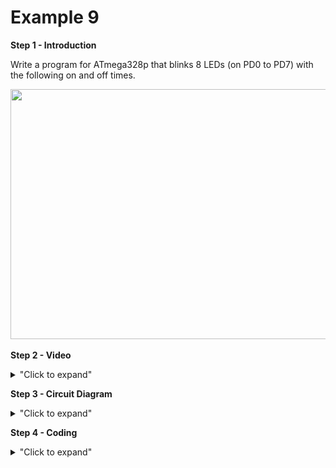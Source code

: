 # Example 9
**Step 1 - Introduction** </br>

Write a program for ATmega328p that blinks 8 LEDs (on PD0 to PD7) with 
the following on and off times.

<p align = "centre">
<img src="https://user-images.githubusercontent.com/56385955/98259941-b15eeb80-1fbd-11eb-8e71-59b532139662.PNG" width = "600" height = "400" /> 

**Step 2 - Video**  </br>

<details>
<summary>"Click to expand"</summary>

Youtube link here --> https://youtu.be/u2LJWC7dR1g

[![Example 8](https://img.youtube.com/vi/u2LJWC7dR1g/0.jpg)](https://www.youtube.com/watch?v=u2LJWC7dR1g)
</details>

**Step 3 - Circuit Diagram**

<details>
<summary>"Click to expand"</summary>
<p align = "centre">
  <img src="https://github.com/Basitzaky/Embedded_System/blob/main/Week%2004/Example%209/Example%209.PNG" width = "473" height = "400" />   <img src="https://github.com/Basitzaky/Embedded_System/blob/main/Week%2004/Example%209/Example%209.jpg" width = "473" height = "400" />
  
&nbsp; &nbsp; &nbsp; &nbsp; &nbsp; &nbsp; &nbsp; &nbsp; &nbsp; &nbsp; &nbsp; &nbsp; &nbsp; &nbsp; &nbsp; &nbsp; &nbsp; &nbsp; &nbsp; &nbsp; &nbsp; &nbsp; &nbsp; &nbsp; Frtizing &nbsp; &nbsp; &nbsp; &nbsp; &nbsp; &nbsp; &nbsp; &nbsp; &nbsp; &nbsp; &nbsp; &nbsp; &nbsp; &nbsp; &nbsp; &nbsp; &nbsp; &nbsp; &nbsp; &nbsp; &nbsp; &nbsp; &nbsp; &nbsp; &nbsp; &nbsp; &nbsp; &nbsp; &nbsp; &nbsp; &nbsp; &nbsp; &nbsp; &nbsp; &nbsp; &nbsp; &nbsp; &nbsp; &nbsp; &nbsp; &nbsp; &nbsp; &nbsp; &nbsp; &nbsp; &nbsp; &nbsp; &nbsp; &nbsp; &nbsp; &nbsp; Actual &nbsp; &nbsp; &nbsp; &nbsp; &nbsp; &nbsp; &nbsp; &nbsp; &nbsp; &nbsp; &nbsp; &nbsp; &nbsp; &nbsp; &nbsp; &nbsp; &nbsp; &nbsp;
</details>

**Step 4 - Coding**

<details>
<summary>"Click to expand"</summary>
  
![Ex9Cod1](https://user-images.githubusercontent.com/56385955/98259652-5af1ad00-1fbd-11eb-91cd-b8f56aeac893.PNG)

![Ex9Cod2](https://user-images.githubusercontent.com/56385955/98259654-5b8a4380-1fbd-11eb-8414-b860694412c3.PNG)

</details>

